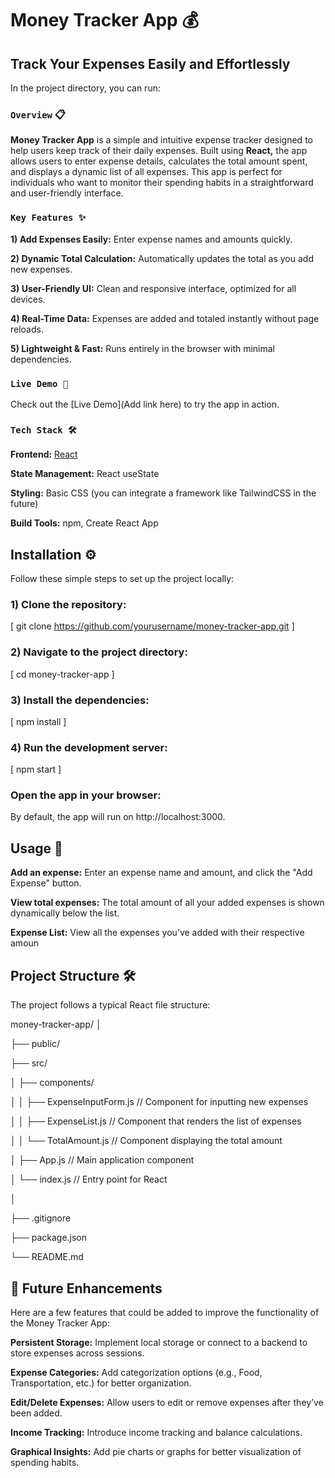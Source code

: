 # Money Tracker App 💰

## Track Your Expenses Easily and Effortlessly

In the project directory, you can run:

### `Overview` 📋

**Money Tracker App** is a simple and intuitive expense tracker designed to help users keep track of their daily expenses. Built using **React,** the app allows users to enter expense details, calculates the total amount spent, and displays a dynamic list of all expenses. This app is perfect for individuals who want to monitor their spending habits in a straightforward and user-friendly interface.


### `Key Features ✨ `

**1) Add Expenses Easily:** Enter expense names and amounts quickly.

**2) Dynamic Total Calculation:** Automatically updates the total as you add new expenses.

**3) User-Friendly UI:** Clean and responsive interface, optimized for all devices.

**4) Real-Time Data:** Expenses are added and totaled instantly without page reloads.

**5) Lightweight & Fast:** Runs entirely in the browser with minimal dependencies.

### `Live Demo 🚀`

Check out the [Live Demo](Add link here) to try the app in action.



### `Tech Stack 🛠️`

**Frontend:** [React](https://reactjs.org/)

**State Management:** React useState

**Styling:** Basic CSS (you can integrate a framework like TailwindCSS in the future)

**Build Tools:** npm, Create React App


## Installation ⚙️
Follow these simple steps to set up the project locally:



### 1) Clone the repository:

 [ git clone https://github.com/yourusername/money-tracker-app.git ]
 
### 2) Navigate to the project directory:

 [ cd money-tracker-app ]
 
### 3) Install the dependencies:

 [ npm install ]

### 4) Run the development server:

[ npm start ]

### Open the app in your browser:
 By default, the app will run on http://localhost:3000.

##  Usage 📄
**Add an expense:** Enter an expense name and amount, and click the "Add Expense" button.

**View total expenses:** The total amount of all your added expenses is shown dynamically below the list.

**Expense List:** View all the expenses you’ve added with their respective amoun

## Project Structure 🛠️ 

The project follows a typical React file structure:

money-tracker-app/
│

├── public/   

├── src/

│   ├── components/

│   │   ├── ExpenseInputForm.js     // Component for inputting new expenses

│   │   ├── ExpenseList.js          // Component that renders the list of expenses

│   │   └── TotalAmount.js          // Component displaying the total amount

│   ├── App.js                      // Main application component

│   └── index.js                    // Entry point for React

│

├── .gitignore

├── package.json

└── README.md


## 📝 Future Enhancements

Here are a few features that could be added to improve the functionality of the Money Tracker App:

**Persistent Storage:** Implement local storage or connect to a backend to store expenses across sessions.

**Expense Categories:** Add categorization options (e.g., Food, Transportation, etc.) for better organization.

**Edit/Delete Expenses:** Allow users to edit or remove expenses after they’ve been added.

**Income Tracking:** Introduce income tracking and balance calculations.

**Graphical Insights:** Add pie charts or graphs for better visualization of spending habits.



